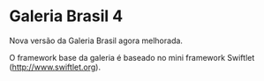 Galeria Brasil 4
==============

Nova versão da Galeria Brasil agora melhorada.

O framework base da galeria é baseado no mini framework Swiftlet (http://www.swiftlet.org).
